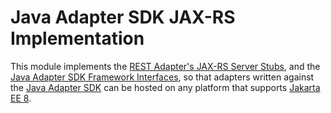 # Java Adapter SDK JAX-RS Implementation

This module implements the [REST Adapter's JAX-RS Server Stubs](https://github.com/FileAnalysisSuite/adapter-rest-contract/tree/main/adapter-rest-java-jaxrs), and the [Java Adapter SDK Framework Interfaces](https://github.com/FileAnalysisSuite/adaptersdk-interfaces/tree/main/src/main/java/io/github/fileanalysissuite/adaptersdk/interfaces/framework), so that adapters written against the [Java Adapter SDK](https://github.com/FileAnalysisSuite/adaptersdk-interfaces) can be hosted on any platform that supports [Jakarta EE 8](https://jakarta.ee/release/8/).

